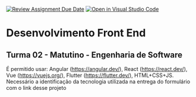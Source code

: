 [![Review Assignment Due Date](https://classroom.github.com/assets/deadline-readme-button-22041afd0340ce965d47ae6ef1cefeee28c7c493a6346c4f15d667ab976d596c.svg)](https://classroom.github.com/a/f_rNnI4q)
[![Open in Visual Studio Code](https://classroom.github.com/assets/open-in-vscode-2e0aaae1b6195c2367325f4f02e2d04e9abb55f0b24a779b69b11b9e10269abc.svg)](https://classroom.github.com/online_ide?assignment_repo_id=18653456&assignment_repo_type=AssignmentRepo)
# Desenvolvimento Front End

## Turma 02 - Matutino - Engenharia de Software

É permitido usar: Angular (https://angular.dev/), React (https://react.dev/), Vue (https://vuejs.org/), Flutter (https://flutter.dev/), HTML+CSS+JS.
Necessário a identificação da tecnologia utilizada na entrega do formulário com o link desse projeto
